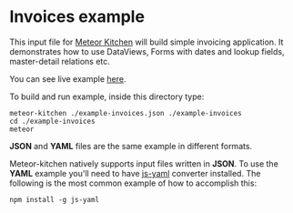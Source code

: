 Invoices example
================

This input file for <a href="http://www.meteorkitchen.com" target="_blank">Meteor Kitchen</a> will build simple invoicing application. It demonstrates how to use DataViews, Forms with dates and lookup fields, master-detail relations etc.

You can see live example <a href="http://example-invoices.meteorfarm.com" target="_blank">here</a>.

To build and run example, inside this directory type:

```
meteor-kitchen ./example-invoices.json ./example-invoices
cd ./example-invoices
meteor
```

**JSON** and **YAML** files are the same example in different formats.

Meteor-kitchen natively supports input files written in **JSON**. To use the **YAML** example you'll need to have <a href="https://www.npmjs.com/package/yaml-js" target="_blank">js-yaml</a> converter installed. The following is the most common example of how to accomplish this:

```
npm install -g js-yaml
```
